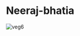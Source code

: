 # Neeraj-bhatia


![veg6](https://user-images.githubusercontent.com/83083266/115901175-7a529880-a47e-11eb-89a8-e4d64a3d2375.jpg)
